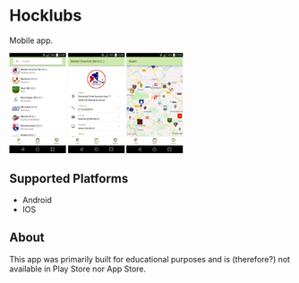 # Hocklubs

Mobile app.

<img src="./screenshots/screenshot_1.png" width="20%"> <img src="./screenshots/screenshot_2.png" width="20%"> <img src="./screenshots/screenshot_3.png" width="20%">

## Supported Platforms
+ Android
+ IOS

## About
This app was primarily built for educational purposes and is (therefore?) not available in Play Store nor App Store.
